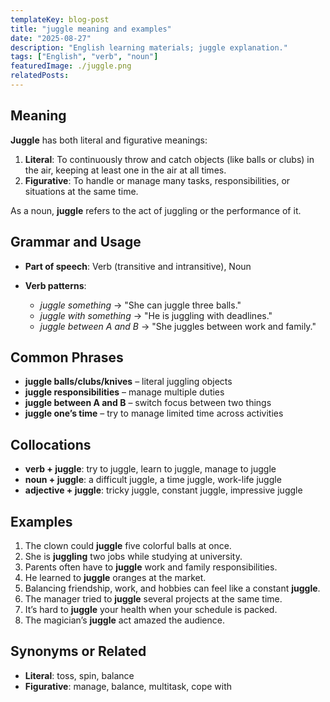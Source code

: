```yaml
---
templateKey: blog-post
title: "juggle meaning and examples"
date: "2025-08-27"
description: "English learning materials; juggle explanation."
tags: ["English", "verb", "noun"]
featuredImage: ./juggle.png
relatedPosts:
---
```


## Meaning

**Juggle** has both literal and figurative meanings:

1. **Literal**: To continuously throw and catch objects (like balls or clubs) in the air, keeping at least one in the air at all times.
2. **Figurative**: To handle or manage many tasks, responsibilities, or situations at the same time.

As a noun, **juggle** refers to the act of juggling or the performance of it.

## Grammar and Usage

- **Part of speech**: Verb (transitive and intransitive), Noun
- **Verb patterns**:

  - _juggle something_ → "She can juggle three balls."
  - _juggle with something_ → "He is juggling with deadlines."
  - _juggle between A and B_ → "She juggles between work and family."

## Common Phrases

- **juggle balls/clubs/knives** – literal juggling objects
- **juggle responsibilities** – manage multiple duties
- **juggle between A and B** – switch focus between two things
- **juggle one’s time** – try to manage limited time across activities

## Collocations

- **verb + juggle**: try to juggle, learn to juggle, manage to juggle
- **noun + juggle**: a difficult juggle, a time juggle, work-life juggle
- **adjective + juggle**: tricky juggle, constant juggle, impressive juggle

## Examples

1. The clown could **juggle** five colorful balls at once.
2. She is **juggling** two jobs while studying at university.
3. Parents often have to **juggle** work and family responsibilities.
4. He learned to **juggle** oranges at the market.
5. Balancing friendship, work, and hobbies can feel like a constant **juggle**.
6. The manager tried to **juggle** several projects at the same time.
7. It’s hard to **juggle** your health when your schedule is packed.
8. The magician’s **juggle** act amazed the audience.

## Synonyms or Related

- **Literal**: toss, spin, balance
- **Figurative**: manage, balance, multitask, cope with
